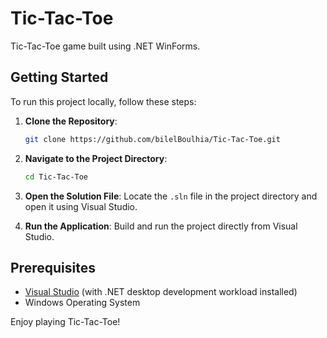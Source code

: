 # Tic-Tac-Toe

Tic-Tac-Toe game built using .NET WinForms.

## Getting Started

To run this project locally, follow these steps:

1. **Clone the Repository**:
   ```bash
   git clone https://github.com/bilelBoulhia/Tic-Tac-Toe.git
   ```

2. **Navigate to the Project Directory**:
   ```bash
   cd Tic-Tac-Toe
   ```

3. **Open the Solution File**:
   Locate the `.sln` file in the project directory and open it using Visual Studio.

4. **Run the Application**:
   Build and run the project directly from Visual Studio.

## Prerequisites

- [Visual Studio](https://visualstudio.microsoft.com/) (with .NET desktop development workload installed)
- Windows Operating System

Enjoy playing Tic-Tac-Toe!
